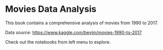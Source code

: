 Movies Data Analysis
============================

This book contains a comprehensive analysis of movies from 1990 to 2017.

Data source: https://www.kaggle.com/beyjin/movies-1990-to-2017

Check out the notebooks from left menu to explore.

